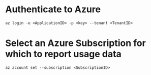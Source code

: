 # Authenticate to Azure

    az login -u <ApplicationID> -p <key> --tenant <TenantID>

# Select an Azure Subscription for which to report usage data

    az account set --subscription <SubscriptionID>